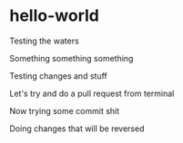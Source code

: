 # hello-world
Testing the waters


Something something something

Testing changes and stuff

Let's try and do a pull request from terminal

Now trying some commit shit

Doing changes that will be reversed
